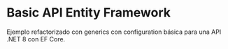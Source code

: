 # Basic API Entity Framework

Ejemplo refactorizado con generics con configuration básica para una API .NET 8 con EF Core.

